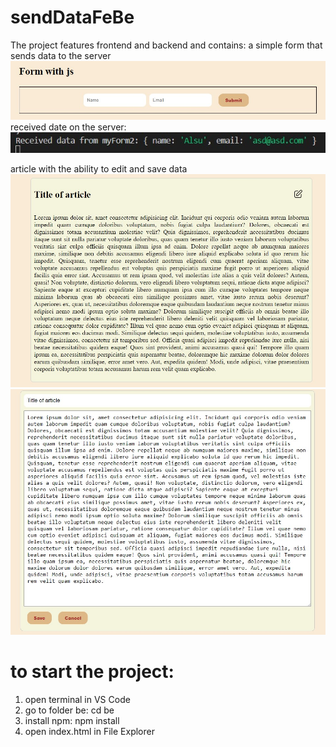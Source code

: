 # sendDataFeBe
The project features frontend and backend and contains:
a simple form that sends data to the server
![alt text](img/1.jpg)
received date on the server:
![alt text](img/2.jpg)

article with the ability to edit and save data
![alt text](img/3.jpg)
![alt text](img/4.jpg)

# to start the project:
1. open terminal in VS Code
2. go to folder be: cd be
3. install npm: npm install
4. open index.html in File Explorer
